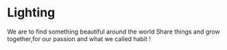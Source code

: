 # Lighting
We are to find something beautiful around the world
Share things and grow together,for our passion and what we called habit !
